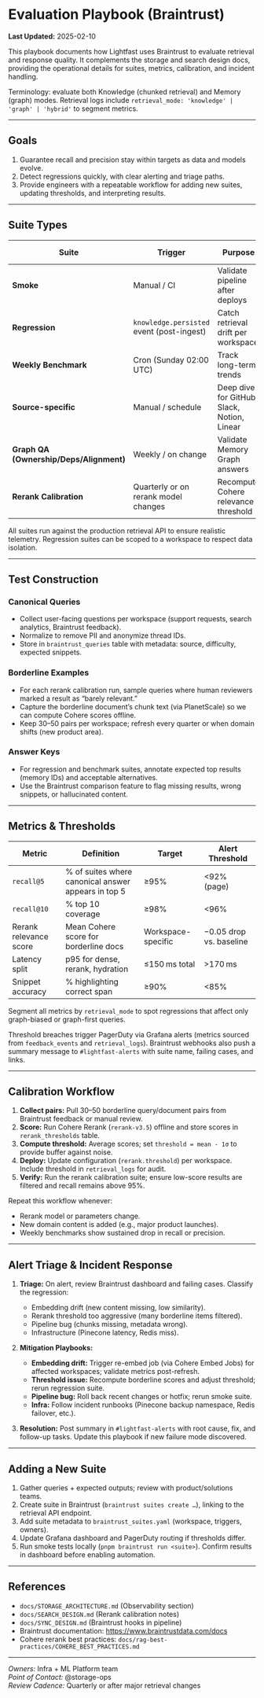 # Evaluation Playbook (Braintrust)

**Last Updated:** 2025-02-10

This playbook documents how Lightfast uses Braintrust to evaluate retrieval and response quality. It complements the storage and search design docs, providing the operational details for suites, metrics, calibration, and incident handling.

Terminology: evaluate both Knowledge (chunked retrieval) and Memory (graph) modes. Retrieval logs include `retrieval_mode: 'knowledge' | 'graph' | 'hybrid'` to segment metrics.

---

## Goals

1. Guarantee recall and precision stay within targets as data and models evolve.
2. Detect regressions quickly, with clear alerting and triage paths.
3. Provide engineers with a repeatable workflow for adding new suites, updating thresholds, and interpreting results.

---

## Suite Types

| Suite | Trigger | Purpose | Sample Size | Latency Target |
|-------|---------|---------|-------------|----------------|
| **Smoke** | Manual / CI | Validate pipeline after deploys | 5–10 queries per source | <5 min total |
| **Regression** | `knowledge.persisted` event (post-ingest) | Catch retrieval drift per workspace | 25 canonical queries | <10 min per workspace |
| **Weekly Benchmark** | Cron (Sunday 02:00 UTC) | Track long-term trends | 100 mixed queries | <60 min |
| **Source-specific** | Manual / schedule | Deep dive for GitHub, Slack, Notion, Linear | 15 per source | <10 min |
| **Graph QA (Ownership/Deps/Alignment)** | Weekly / on change | Validate Memory Graph answers | 20 graph queries | <10 min |
| **Rerank Calibration** | Quarterly or on rerank model changes | Recompute Cohere relevance threshold | 30 borderline pairs | <30 min |

All suites run against the production retrieval API to ensure realistic telemetry. Regression suites can be scoped to a workspace to respect data isolation.

---

## Test Construction

### Canonical Queries
- Collect user-facing questions per workspace (support requests, search analytics, Braintrust feedback).
- Normalize to remove PII and anonymize thread IDs.
- Store in `braintrust_queries` table with metadata: source, difficulty, expected snippets.

### Borderline Examples
- For each rerank calibration run, sample queries where human reviewers marked a result as “barely relevant.”
- Capture the borderline document’s chunk text (via PlanetScale) so we can compute Cohere scores offline.
- Keep 30–50 pairs per workspace; refresh every quarter or when domain shifts (new product area).

### Answer Keys
- For regression and benchmark suites, annotate expected top results (memory IDs) and acceptable alternatives.
- Use the Braintrust comparison feature to flag missing results, wrong snippets, or hallucinated content.

---

## Metrics & Thresholds

| Metric | Definition | Target | Alert Threshold |
|--------|------------|--------|-----------------|
| `recall@5` | % of suites where canonical answer appears in top 5 | ≥95% | <92% (page) |
| `recall@10` | % top 10 coverage | ≥98% | <96% |
| Rerank relevance score | Mean Cohere score for borderline docs | Workspace-specific | −0.05 drop vs. baseline |
| Latency split | p95 for dense, rerank, hydration | ≤150 ms total | >170 ms |
| Snippet accuracy | % highlighting correct span | ≥90% | <85% |

Segment all metrics by `retrieval_mode` to spot regressions that affect only graph-biased or graph-first queries.

Threshold breaches trigger PagerDuty via Grafana alerts (metrics sourced from `feedback_events` and `retrieval_logs`). Braintrust webhooks also push a summary message to `#lightfast-alerts` with suite name, failing cases, and links.

---

## Calibration Workflow

1. **Collect pairs:** Pull 30–50 borderline query/document pairs from Braintrust feedback or manual review.
2. **Score:** Run Cohere Rerank (`rerank-v3.5`) offline and store scores in `rerank_thresholds` table.
3. **Compute threshold:** Average scores; set `threshold = mean - 1σ` to provide buffer against noise.
4. **Deploy:** Update configuration (`rerank.threshold`) per workspace. Include threshold in `retrieval_logs` for audit.
5. **Verify:** Run the rerank calibration suite; ensure low-score results are filtered and recall remains above 95%.

Repeat this workflow whenever:
- Rerank model or parameters change.
- New domain content is added (e.g., major product launches).
- Weekly benchmarks show sustained drop in recall or precision.

---

## Alert Triage & Incident Response

1. **Triage:** On alert, review Braintrust dashboard and failing cases. Classify the regression:
   - Embedding drift (new content missing, low similarity).
   - Rerank threshold too aggressive (many borderline items filtered).
   - Pipeline bug (chunks missing, metadata wrong).
   - Infrastructure (Pinecone latency, Redis miss).

2. **Mitigation Playbooks:**
   - **Embedding drift:** Trigger re-embed job (via Cohere Embed Jobs) for affected workspaces; validate metrics post-refresh.
   - **Threshold issue:** Recompute borderline scores and adjust threshold; rerun regression suite.
   - **Pipeline bug:** Roll back recent changes or hotfix; rerun smoke suite.
   - **Infra:** Follow incident runbooks (Pinecone backup namespace, Redis failover, etc.).

3. **Resolution:** Post summary in `#lightfast-alerts` with root cause, fix, and follow-up tasks. Update this playbook if new failure mode discovered.

---

## Adding a New Suite

1. Gather queries + expected outputs; review with product/solutions teams.
2. Create suite in Braintrust (`braintrust suites create …`), linking to the retrieval API endpoint.
3. Add suite metadata to `braintrust_suites.yaml` (workspace, triggers, owners).
4. Update Grafana dashboard and PagerDuty routing if thresholds differ.
5. Run smoke tests locally (`pnpm braintrust run <suite>`). Confirm results in dashboard before enabling automation.

---

## References

- `docs/STORAGE_ARCHITECTURE.md` (Observability section)
- `docs/SEARCH_DESIGN.md` (Rerank calibration notes)
- `docs/SYNC_DESIGN.md` (Braintrust hooks in pipeline)
- Braintrust documentation: https://www.braintrustdata.com/docs
- Cohere rerank best practices: `docs/rag-best-practices/COHERE_BEST_PRACTICES.md`

---

_Owners:_ Infra + ML Platform team  
_Point of Contact:_ @storage-ops  
_Review Cadence:_ Quarterly or after major retrieval changes
